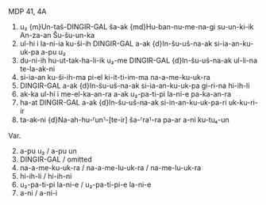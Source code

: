 MDP 41, 4A

1. u₂ {m}Un-taš-DINGIR-GAL ša-ak {md}Hu-ban-nu-me-na-gi su-un-ki-ik An-za-an Šu-šu-un-ka
2. ul-hi i la-ni-ia ku-ši-ih DINGIR-GAL a-ak {d}In-šu-uš-na-ak si-ia-an-ku-uk-pa a-pu u₂
3. du-ni-ih hu-ut-tak-ha-li-ik u₂-me DINGIR-GAL {d}In-šu-uš-na-ak ul-li-na te-la-ak-ni
4. si-ia-an ku-ši-ih-ma pi-el ki-it-ti-im-ma na-a-me-ku-uk-ra
5. DINGIR-GAL a-ak {d}In-šu-uš-na-ak si-ia-an-ku-uk-pa gi-ri-na hi-ih-li
6. ak-ka ul-hi i me-el-ka-an-ra a-ak u₂-pa-ti-pi la-ni-e pa-ka-an-ra
7. ha-at DINGIR-GAL a-ak {d}In-šu-uš-na-ak si-in-an-ku-uk-pa-ri uk-ku-ri-ir
8. ta-ak-ni {d}Na-ah-hu-⸢un⸣-[te-ir] ša-⸢ra⸣-ra pa-ar a-ni ku-tu₄-un

Var.

2. a-pu u₂ / a-pu un
3. DINGIR-GAL / omitted
4. na-a-me-ku-uk-ra / na-a-me-lu-uk-ra / na-me-lu-uk-ra
5. hi-ih-li / hi-ih-ni
6. u₂-pa-ti-pi la-ni-e / u₂-pa-ti-pi-e la-ni-e
7. a-ni / a-ni-i
   
